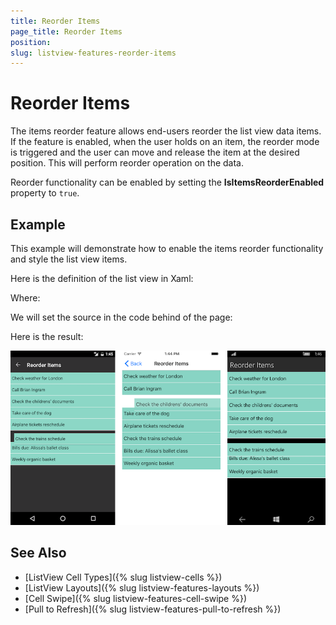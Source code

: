 ```yaml
---
title: Reorder Items
page_title: Reorder Items
position: 
slug: listview-features-reorder-items
---
```


# Reorder Items

The items reorder feature allows end-users reorder the list view data items. If the feature is enabled, when the user holds on an item, the reorder mode is triggered and the user can move and release the item at the desired position. This will perform reorder operation on the data.

Reorder functionality can be enabled by setting the **IsItemsReorderEnabled** property to `true`.

## Example

This example will demonstrate how to enable the items reorder functionality and style the list view items.

Here is the definition of the list view in Xaml:

<snippet id='listview-gestures-reorderitems-listview'/>

Where:

<snippet id='xmlns-teleriklistview'/>

We will set the source in the code behind of the page:

<snippet id='listview-gestures-reorderitems-code'/>

Here is the result:

![](images/listview-gestures-reorder.png)


## See Also

- [ListView Cell Types]({% slug listview-cells %})
- [ListView Layouts]({% slug listview-features-layouts %})
- [Cell Swipe]({% slug listview-features-cell-swipe %})
- [Pull to Refresh]({% slug listview-features-pull-to-refresh %})
